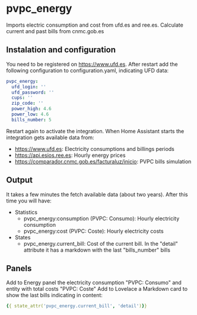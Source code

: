 # pvpc_energy
Imports electric consumption and cost from ufd.es and ree.es. Calculate current and past bills from cnmc.gob.es

## Instalation and configuration
You need to be registered on https://www.ufd.es.
After restart add the following configuration to configuration.yaml, indicating UFD data:
```yaml
pvpc_energy:
  ufd_login: ''
  ufd_password: ''
  cups: ''
  zip_code: ''
  power_high: 4.6
  power_low: 4.6
  bills_number: 5
```

Restart again to activate the integration. When Home Assistant starts the integration gets available data from:
* https://www.ufd.es: Electricity consumptions and billings periods
* https://api.esios.ree.es: Hourly energy prices
* https://comparador.cnmc.gob.es/facturaluz/inicio: PVPC bills simulation


## Output
It takes a few minutes the fetch available data (about two years). After this time you will have:
* Statistics
    * pvpc_energy:consumption (PVPC: Consumo): Hourly electricity consumption
    * pvpc_energy:cost (PVPC: Coste): Hourly electricity costs
* States
    * pvpc_energy.current_bill: Cost of the current bill. In the "detail" attribute it has a markdown with the last "bills_number" bills


## Panels
Add to Energy panel the electricity consumption "PVPC: Consumo" and entity with total costs "PVPC: Coste"
Add to Lovelace a Markdown card to show the last bills indicating in content:
```yml
{{ state_attr('pvpc_energy.current_bill', 'detail')}}
```
